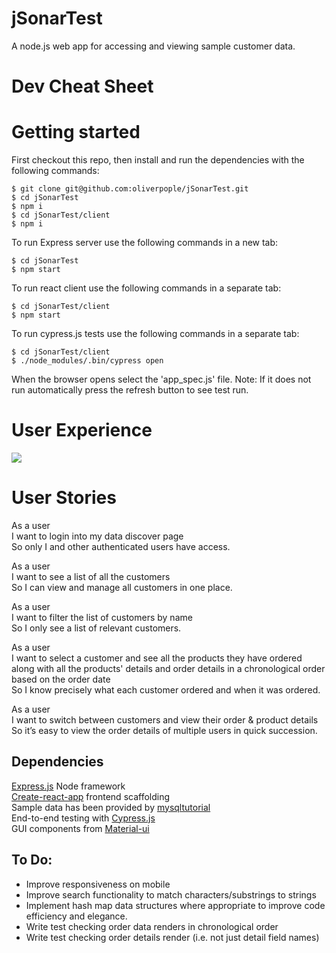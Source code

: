 # jSonarTest

A node.js web app for accessing and viewing sample customer data.

# Dev Cheat Sheet

# Getting started

First checkout this repo, then install and run the dependencies with the following commands:

```
$ git clone git@github.com:oliverpople/jSonarTest.git
$ cd jSonarTest
$ npm i
$ cd jSonarTest/client
$ npm i
```

To run Express server use the following commands in a new tab:

```
$ cd jSonarTest
$ npm start
```

To run react client use the following commands in a separate tab:

```
$ cd jSonarTest/client
$ npm start
```

To run cypress.js tests use the following commands in a separate tab:

```
$ cd jSonarTest/client
$ ./node_modules/.bin/cypress open
```

When the browser opens select the 'app_spec.js' file. Note: If it does not run automatically press the refresh button to see test run.

# User Experience

![](jSonarTestDemo.gif)

# User Stories

As a user  
I want to login into my data discover page  
So only I and other authenticated users have access.

As a user  
I want to see a list of all the customers  
So I can view and manage all customers in one place.

As a user  
I want to filter the list of customers by name  
So I only see a list of relevant customers.

As a user  
I want to select a customer and see all the products they have ordered along with all the products' details and order details in a chronological order based on the order date  
So I know precisely what each customer ordered and when it was ordered.

As a user  
I want to switch between customers and view their order & product details  
So it’s easy to view the order details of multiple users in quick succession.

## Dependencies

[Express.js](https://expressjs.com/) Node framework  
[Create-react-app](https://github.com/facebook/create-react-app) frontend scaffolding  
Sample data has been provided by [mysqltutorial](http://www.mysqltutorial.org/mysql-sample-database.aspx)  
End-to-end testing with [Cypress.js](https://www.cypress.io/)  
GUI components from [Material-ui](https://material-ui.com/)

## To Do:

- Improve responsiveness on mobile
- Improve search functionality to match characters/substrings to strings
- Implement hash map data structures where appropriate to improve code efficiency and elegance.
- Write test checking order data renders in chronological order
- Write test checking order details render (i.e. not just detail field names)
